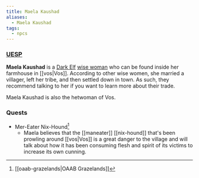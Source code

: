 ```yaml
---
title: Maela Kaushad
aliases:
  - Maela Kaushad
tags:
  - npcs
---
```

### [UESP](https://en.uesp.net/wiki/Morrowind:Maela_Kaushad)
**Maela Kaushad** is a [Dark Elf](https://en.uesp.net/wiki/Morrowind:Dark_Elf "Morrowind:Dark Elf") [wise woman](https://en.uesp.net/wiki/Morrowind:Wise_Woman "Morrowind:Wise Woman") who can be found inside her farmhouse in [[vos|Vos]]. According to other wise women, she married a villager, left her tribe, and then settled down in town. As such, they recommend talking to her if you want to learn more about their trade.

Maela Kaushad is also the hetwoman of Vos.
### Quests
* Mer-Eater Nix-Hound[^1]
	* Maela believes that the [[maneater]] [[nix-hound]] that's been prowling around [[vos|Vos]] is a great danger to the village and will talk about how it has been consuming flesh and spirit of its victims to increase its own cunning.

[^1]: [[oaab-grazelands|OAAB Grazelands]]